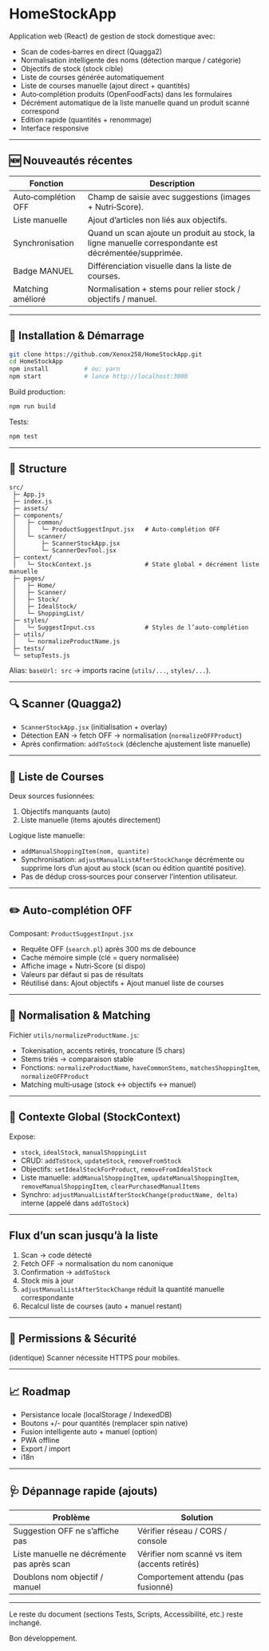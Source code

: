 # HomeStockApp

Application web (React) de gestion de stock domestique avec:
- Scan de codes‑barres en direct (Quagga2)
- Normalisation intelligente des noms (détection marque / catégorie)
- Objectifs de stock (stock cible)
- Liste de courses générée automatiquement
- Liste de courses manuelle (ajout direct + quantités)
- Auto‑complétion produits (OpenFoodFacts) dans les formulaires
- Décrément automatique de la liste manuelle quand un produit scanné correspond
- Edition rapide (quantités + renommage)
- Interface responsive

---

## 🆕 Nouveautés récentes

| Fonction | Description |
|----------|-------------|
| Auto‑complétion OFF | Champ de saisie avec suggestions (images + Nutri‑Score). |
| Liste manuelle | Ajout d’articles non liés aux objectifs. |
| Synchronisation | Quand un scan ajoute un produit au stock, la ligne manuelle correspondante est décrémentée/supprimée. |
| Badge MANUEL | Différenciation visuelle dans la liste de courses. |
| Matching amélioré | Normalisation + stems pour relier stock / objectifs / manuel. |

---

## 🚀 Installation & Démarrage

```bash
git clone https://github.com/Xenox258/HomeStockApp.git
cd HomeStockApp
npm install          # ou: yarn
npm start            # lance http://localhost:3000
```

Build production:
```bash
npm run build
```

Tests:
```bash
npm test
```

---

## 📁 Structure

```
src/
 ├─ App.js
 ├─ index.js
 ├─ assets/
 ├─ components/
 │   ├─ common/
 │   │   └─ ProductSuggestInput.jsx   # Auto‑complétion OFF
 │   └─ scanner/
 │       ├─ ScannerStockApp.jsx
 │       └─ ScannerDevTool.jsx
 ├─ context/
 │   └─ StockContext.js               # State global + décrément liste manuelle
 ├─ pages/
 │   ├─ Home/
 │   ├─ Scanner/
 │   ├─ Stock/
 │   ├─ IdealStock/
 │   └─ ShoppingList/
 ├─ styles/
 │   └─ SuggestInput.css              # Styles de l’auto‑complétion
 ├─ utils/
 │   └─ normalizeProductName.js
 ├─ tests/
 └─ setupTests.js
```

Alias: `baseUrl: src` → imports racine (`utils/...`, `styles/...`).

---

## 🔍 Scanner (Quagga2)

- `ScannerStockApp.jsx` (initialisation + overlay)
- Détection EAN → fetch OFF → normalisation (`normalizeOFFProduct`)
- Après confirmation: `addToStock` (déclenche ajustement liste manuelle)

---

## 🛒 Liste de Courses

Deux sources fusionnées:
1. Objectifs manquants (auto)
2. Liste manuelle (items ajoutés directement)

Logique liste manuelle:
- `addManualShoppingItem(nom, quantite)`
- Synchronisation: `adjustManualListAfterStockChange` décrémente ou supprime lors d’un ajout au stock (scan ou édition quantité positive).
- Pas de dédup cross‑sources pour conserver l’intention utilisateur.

---

## ✏️ Auto‑complétion OFF

Composant: `ProductSuggestInput.jsx`
- Requête OFF (`search.pl`) après 300 ms de debounce
- Cache mémoire simple (clé = query normalisée)
- Affiche image + Nutri‑Score (si dispo)
- Valeurs par défaut si pas de résultats
- Réutilisé dans: Ajout objectifs + Ajout manuel liste de courses

---

## 🧠 Normalisation & Matching

Fichier `utils/normalizeProductName.js`:
- Tokenisation, accents retirés, troncature (5 chars)
- Stems triés → comparaison stable
- Fonctions: `normalizeProductName`, `haveCommonStems`, `matchesShoppingItem`, `normalizeOFFProduct`
- Matching multi‑usage (stock ↔ objectifs ↔ manuel)

---

## 🧾 Contexte Global (StockContext)

Expose:
- `stock`, `idealStock`, `manualShoppingList`
- CRUD: `addToStock`, `updateStock`, `removeFromStock`
- Objectifs: `setIdealStockForProduct`, `removeFromIdealStock`
- Liste manuelle: `addManualShoppingItem`, `updateManualShoppingItem`, `removeManualShoppingItem`, `clearPurchasedManualItems`
- Synchro: `adjustManualListAfterStockChange(productName, delta)` interne (appelé dans `addToStock`)

---

## Flux d’un scan jusqu’à la liste

1. Scan → code détecté
2. Fetch OFF → normalisation du nom canonique
3. Confirmation → `addToStock`
4. Stock mis à jour
5. `adjustManualListAfterStockChange` réduit la quantité manuelle correspondante
6. Recalcul liste de courses (auto + manuel restant)

---

## 🔐 Permissions & Sécurité

(identique) Scanner nécessite HTTPS pour mobiles.

---

## 📈 Roadmap

- Persistance locale (localStorage / IndexedDB)
- Boutons +/- pour quantités (remplacer spin native)
- Fusion intelligente auto + manuel (option)
- PWA offline
- Export / import
- i18n

---

## 🩺 Dépannage rapide (ajouts)

| Problème | Solution |
|----------|----------|
| Suggestion OFF ne s’affiche pas | Vérifier réseau / CORS / console |
| Liste manuelle ne décrémente pas après scan | Vérifier nom scanné vs item (accents retirés) |
| Doublons nom objectif / manuel | Comportement attendu (pas fusionné) |

---

Le reste du document (sections Tests, Scripts, Accessibilité, etc.) reste inchangé.

Bon développement.
